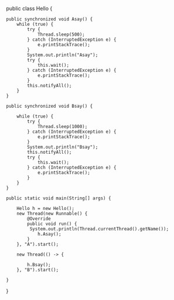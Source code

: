 public class Hello {

    public synchronized void Asay() {
        while (true) {
            try {
                Thread.sleep(500);
            } catch (InterruptedException e) {
                e.printStackTrace();
            }
            System.out.println("Asay");
            try {
                this.wait();
            } catch (InterruptedException e) {
                e.printStackTrace();
            }
            this.notifyAll();
        }
    }

    public synchronized void Bsay() {

        while (true) {
            try {
                Thread.sleep(1000);
            } catch (InterruptedException e) {
                e.printStackTrace();
            }
            System.out.println("Bsay");
            this.notifyAll();
            try {
                this.wait();
            } catch (InterruptedException e) {
                e.printStackTrace();
            }
        }
    }

    public static void main(String[] args) {

        Hello h = new Hello();
        new Thread(new Runnable() {
            @Override
            public void run() {
             System.out.println(Thread.currentThread().getName());
                h.Asay();
            }
        }, "A").start();

        new Thread(() -> {

            h.Bsay();
        }, "B").start();

    }
}